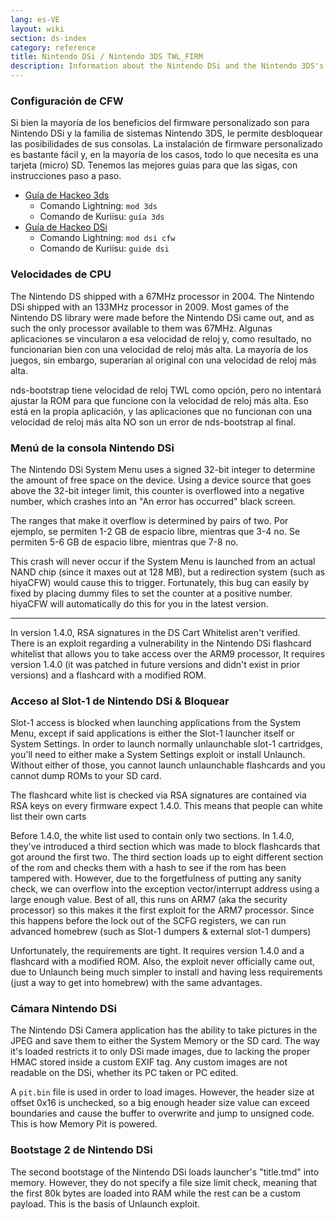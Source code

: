 ```yaml
---
lang: es-VE
layout: wiki
section: ds-index
category: reference
title: Nintendo DSi / Nintendo 3DS TWL_FIRM
description: Information about the Nintendo DSi and the Nintendo 3DS's TWL_FIRM
---
```


### Configuración de CFW
Si bien la mayoría de los beneficios del firmware personalizado son para Nintendo DSi y la familia de sistemas Nintendo 3DS, le permite desbloquear las posibilidades de sus consolas. La instalación de firmware personalizado es bastante fácil y, en la mayoría de los casos, todo lo que necesita es una tarjeta (micro) SD. Tenemos las mejores guías para que las sigas, con instrucciones paso a paso.

- [Guía de Hackeo 3ds](https://3ds.hacks.guide)
  - Comando Lightning: `mod 3ds`
  - Comando de Kuriisu: `guía 3ds`
- [Guía de Hackeo DSi](https://dsi.cfw.guide)
  - Comando Lightning: `mod dsi cfw`
  - Comando de Kuriisu: `guide dsi`

### Velocidades de CPU
The Nintendo DS shipped with a 67MHz processor in 2004. The Nintendo DSi shipped with an 133MHz processor in 2009. Most games of the Nintendo DS library were made before the Nintendo DSi came out, and as such the only processor available to them was 67MHz. Algunas aplicaciones se vincularon a esa velocidad de reloj y, como resultado, no funcionarían bien con una velocidad de reloj más alta. La mayoría de los juegos, sin embargo, superarían al original con una velocidad de reloj más alta.

nds-bootstrap tiene velocidad de reloj TWL como opción, pero no intentará ajustar la ROM para que funcione con la velocidad de reloj más alta. Eso está en la propia aplicación, y las aplicaciones que no funcionan con una velocidad de reloj más alta NO son un error de nds-bootstrap al final.

### Menú de la consola Nintendo DSi
The Nintendo DSi System Menu uses a signed 32-bit integer to determine the amount of free space on the device. Using a device source that goes above the 32-bit integer limit, this counter is overflowed into a negative number, which crashes into an "An error has occurred" black screen.

The ranges that make it overflow is determined by pairs of two. Por ejemplo, se permiten 1-2 GB de espacio libre, mientras que 3-4 no. Se permiten 5-6 GB de espacio libre, mientras que 7-8 no.

This crash will never occur if the System Menu is launched from an actual NAND chip (since it maxes out at 128 MB), but a redirection system (such as hiyaCFW) would cause this to trigger. Fortunately, this bug can easily by fixed by placing dummy files to set the counter at a positive number. hiyaCFW will automatically do this for you in the latest version.

-----

In version 1.4.0, RSA signatures in the DS Cart Whitelist aren't verified. There is an exploit regarding a vulnerability in the Nintendo DSi flashcard whitelist that allows you to take access over the ARM9 processor, It requires version 1.4.0 (it was patched in future versions and didn't exist in prior versions) and a flashcard with a modified ROM.

### Acceso al Slot-1 de Nintendo DSi & Bloquear
Slot-1 access is blocked when launching applications from the System Menu, except if said applications is either the Slot-1 launcher itself or System Settings. In order to launch normally unlaunchable slot-1 cartridges, you'll need to either make a System Settings exploit or install Unlaunch. Without either of those, you cannot launch unlaunchable flashcards and you cannot dump ROMs to your SD card.

The flashcard white list is checked via RSA signatures are contained via RSA keys on every firmware expect 1.4.0. This means that people can white list their own carts

Before 1.4.0, the white list used to contain only two sections. In 1.4.0, they've introduced a third section which was made to block flashcards that got around the first two. The third section loads up to eight different section of the rom and checks them with a hash to see if the rom has been tampered with. However, due to the forgetfulness of putting any sanity check, we can overflow into the exception vector/interrupt address using a large enough value. Best of all, this runs on ARM7 (aka the security processor) so this makes it the first exploit for the ARM7 processor. Since this happens before the lock out of the SCFG registers, we can run advanced homebrew (such as Slot-1 dumpers & external slot-1 dumpers)

Unfortunately, the requirements are tight. It requires version 1.4.0 and a flashcard with a modified ROM. Also, the exploit never officially came out, due to Unlaunch being much simpler to install and having less requirements (just a way to get into homebrew) with the same advantages.

### Cámara Nintendo DSi
The Nintendo DSi Camera application has the ability to take pictures in the JPEG and save them to either the System Memory or the SD card. The way it's loaded restricts it to only DSi made images, due to lacking the proper HMAC stored inside a custom EXIF tag. Any custom images are not readable on the DSi, whether its PC taken or PC edited.

A `pit.bin` file is used in order to load images. However, the header size at offset 0x16 is unchecked, so a big enough header size value can exceed boundaries and cause the buffer to overwrite and jump to unsigned code. This is how Memory Pit is powered.

### Bootstage 2 de Nintendo DSi
The second bootstage of the Nintendo DSi loads launcher's "title.tmd" into memory. However, they do not specify a file size limit check, meaning that the first 80k bytes are loaded into RAM while the rest can be a custom payload. This is the basis of Unlaunch exploit.
